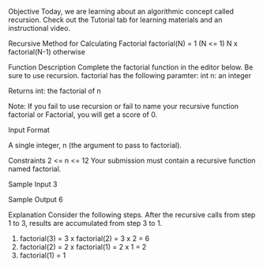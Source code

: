 Objective
Today, we are learning about an algorithmic concept called recursion. Check out the Tutorial tab for learning materials and an instructional video.

Recursive Method for Calculating Factorial
factorial(N) =  1 (N <= 1)
                N x factorial(N-1) otherwise

Function Description
Complete the factorial function in the editor below. Be sure to use recursion.
factorial has the following paramter:
int n: an integer

Returns
int: the factorial of n

Note: If you fail to use recursion or fail to name your recursive function factorial or Factorial, you will get a score of 0.

Input Format

A single integer, n (the argument to pass to factorial).

Constraints
2 <= n <= 12
Your submission must contain a recursive function named factorial.

Sample Input
3

Sample Output
6

Explanation
Consider the following steps. After the recursive calls from step 1 to 3, results are accumulated from step 3 to 1.
1. factorial(3) = 3 x factorial(2) = 3 x 2 = 6
2. factorial(2) = 2 x factorial(1) = 2 x 1 = 2
3. factorial(1) = 1
